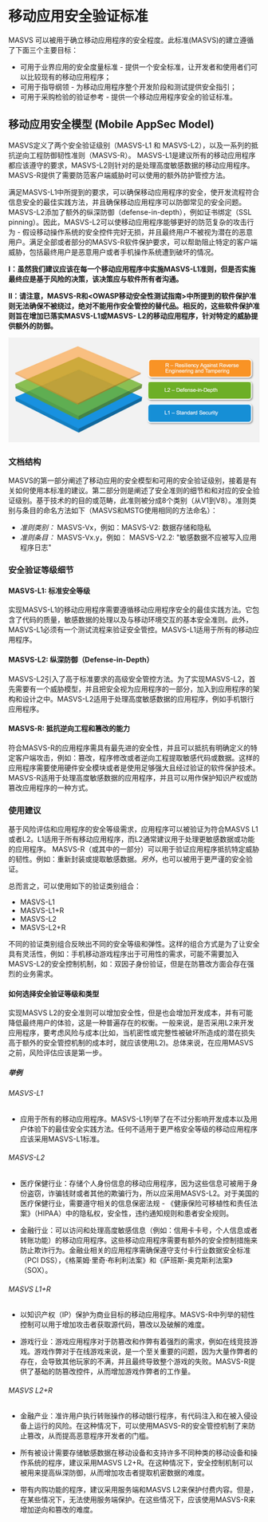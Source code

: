# 移动应用安全验证标准

MASVS 可以被用于确立移动应用程序的安全程度。此标准(MASVS)的建立遵循了下面三个主要目标：

- 可用于业界应用的安全度量标准 - 提供一个安全标准，让开发者和使用者们可以比较现有的移动应用程序；
- 可用于指导纲领 - 为移动应用程序整个开发阶段和测试提供安全指引；
- 可用于采购检验的验证参考 - 提供一个移动应用程序安全的验证标准。

## 移动应用安全模型 (Mobile AppSec Model)

MASVS定义了两个安全验证级别（MASVS-L1 和 MASVS-L2），以及一系列的抵抗逆向工程防御韧性准则（MASVS-R）。 MASVS-L1是建议所有的移动应用程序都应该遵守的要求，MASVS-L2则针对的是处理高度敏感数据的移动应用程序。MASVS-R提供了需要防范客户端威胁时可以使用的额外防护管控方法。

满足MASVS-L1中所提到的要求，可以确保移动应用程序的安全，使开发流程符合信息安全的最佳实践方法，并且确保移动应用程序可以防御常见的安全问题。 MASVS-L2添加了额外的纵深防御（defense-in-depth），例如证书绑定（SSL pinning）。因此，MASVS-L2可以使移动应用程序能够更好的防范复杂的攻击行为 - 假设移动操作系统的安全控件完好无损，并且最终用户不被视为潜在的恶意用户。满足全部或者部分的MASVS-R软件保护要求，可以帮助阻止特定的客户端威胁，包括最终用户是恶意用户或者手机操作系统遭到破坏的情况。

**I：虽然我们建议应该在每一个移动应用程序中实施MASVS-L1准则，但是否实施最终应是基于风险的决策，该决策应与软件所有者沟通。**

**II：请注意，MASVS-R和<OWASP移动安全性测试指南>中所提到的软件保护准则无法确保不被绕过，绝对不能用作安全管控的替代品。相反的，这些软件保护准则旨在增加已落实MASVS-L1或MASVS- L2的移动应用程序，针对特定的威胁提供额外的防御。**

![Verification Levels](images/masvs-levels-new.jpg)

### 文档结构

MASVS的第一部分阐述了移动应用的安全模型和可用的安全验证级别，接着是有关如何使用本标准的建议。第二部分则是阐述了安全准则的细节和和对应的安全验证级别。基于技术的的目的或范畴，此准则被分成8个类别（从V1到V8）。准则类别与条目的命名方法如下（MASVS和MSTG使用相同的方法命名）：

- *准则类别：* MASVS-Vx，例如：MASVS-V2: 数据存储和隐私
- *准则条目：* MASVS-Vx.y，例如： MASVS-V2.2: "敏感数据不应被写入应用程序日志"

### 安全验证等级细节

#### MASVS-L1: 标准安全等级

实现MASVS-L1的移动应用程序需要遵循移动应用程序安全的最佳实践方法。它包含了代码的质量，敏感数据的处理以及与移动环境交互的基本安全准则。此外，MASVS-L1必须有一个测试流程来验证安全管控。MASVS-L1适用于所有的移动应用程序。

#### MASVS-L2: 纵深防御（Defense-in-Depth）

MASVS-L2引入了高于标准要求的高级安全管控方法。为了实现MASVS-L2，首先需要有一个威胁模型，并且把安全视为应用程序的一部分，加入到应用程序的架构和设计之中。MASVS-L2适用于处理高度敏感数据的应用程序，例如手机银行应用程序。

#### MASVS-R: 抵抗逆向工程和篡改的能力

符合MASVS-R的应用程序需具有最先进的安全性，并且可以抵抗有明确定义的特定客户端攻击，例如：篡改，程序修改或者逆向工程提取敏感代码或数据。这样的应用程序需要使用硬件安全模块或者是使用足够强大且经过验证的软件保护技术。MASVS-R适用于处理高度敏感数据的应用程序，并且可以用作保护知识产权或防篡改应用程序的一种方式。

### 使用建议

基于风险评估和应用程序的安全等级需求，应用程序可以被验证为符合MASVS L1或者L2。L1适用于所有移动应用程序，而L2通常建议用于处理更敏感数据或功能的应用程序。 MASVS-R（或其中的一部分）可以用于验证应用程序抵抗特定威胁的韧性。例如：重新封装或提取敏感数据。*另外*，也可以被用于更严谨的安全验证。

总而言之，可以使用如下的验证类别组合：

- MASVS-L1
- MASVS-L1+R
- MASVS-L2
- MASVS-L2+R

不同的验证类别组合反映出不同的安全等级和弹性。这样的组合方式是为了让安全具有灵活性，例如：手机移动游戏程序出于可用性的需求，可能不需要加入MASVS-L2的安全控制机制，如：双因子身份验证，但是在防篡改方面会存在强烈的业务需求。

#### 如何选择安全验证等级和类型

实现MASVS L2的安全准则可以增加安全性，但是也会增加开发成本，并有可能降低最终用户的体验，这是一种普遍存在的权衡。一般来说，是否采用L2来开发应用程序，要考虑风险与成本(比如，当机密性或完整性被破坏所造成的潜在损失高于额外的安全管控机制的成本时，就应该使用L2)。总体来说，在应用MASVS之前，风险评估应该是第一步。

##### 举例

###### MASVS-L1

- 应用于所有的移动应用程序。MASVS-L1列举了在不过分影响开发成本以及用户体验下的最佳安全实践方法。任何不适用于更严格安全等级的移动应用程序应该采用MASVS-L1标准。

###### MASVS-L2

- 医疗保健行业：存储个人身份信息的移动应用程序，因为这些信息可被用于身份盗窃，诈骗钱财或者其他的欺骗行为，所以应采用MASVS-L2。对于美国的医疗保健行业，需要遵守相关的信息保密法规 - 《健康保险可移植性和责任法案》（HIPAA）中的隐私权，安全性，违约通知规则和患者安全规则。

- 金融行业：可以访问和处理高度敏感信息（例如：信用卡卡号，个人信息或者转账功能）的移动应用程序。这些移动应用程序需要有额外的安全控制措施来防止欺诈行为。金融业相关的应用程序需确保遵守支付卡行业数据安全标准（PCI DSS），《格莱姆·里奇·布利利法案》和《萨班斯-奥克斯利法案》（SOX）。

###### MASVS L1+R

- 以知识产权（IP）保护为商业目标的移动应用程序。MASVS-R中列举的韧性控制可以用于增加攻击者获取源代码，篡改以及破解的难度。

- 游戏行业：游戏应用程序对于防篡改和作弊有着强烈的需求，例如在线竞技游戏。游戏作弊对于在线游戏来说，是一个至关重要的问题，因为大量作弊者的存在，会导致其他玩家的不满，并且最终导致整个游戏的失败。MASVS-R提供了基础的防篡改控件，从而增加游戏作弊者的工作量。

###### MASVS L2+R

- 金融产业：准许用户执行转账操作的移动银行程序，有代码注入和在被入侵设备上运行的风险。在这种情况下，可以使用MASVS-R的安全管控机制了来防止篡改，从而提高恶意程序开发者的门槛。

- 所有被设计需要存储敏感数据在移动设备和支持许多不同种类的移动设备和操作系统的程序，建议采用MASVS L2+R。在这种情况下，安全控制机制可以被用来提高纵深防御，从而增加攻击者提取机密数据的难度。

- 带有内购功能的程序，建议采用服务端和MASVS L2来保护付费内容。但是，在某些情况下，无法使用服务端保护。在这些情况下，应该使用MASVS-R来增加逆向和篡改的难度。
